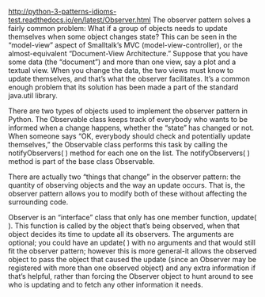 http://python-3-patterns-idioms-test.readthedocs.io/en/latest/Observer.html
The observer pattern solves a fairly common problem: What if a group of objects 
needs to update themselves when some object changes state? This can be seen in the 
“model-view” aspect of Smalltalk’s MVC (model-view-controller), or the almost-equivalent 
“Document-View Architecture.” Suppose that you have some data (the “document”) and 
more than one view, say a plot and a textual view. When you change the data, the two 
views must know to update themselves, and that’s what the observer facilitates. 
It’s a common enough problem that its solution has been made a part of the standard 
java.util library. 

There are two types of objects used to implement the observer pattern in Python. 
The Observable class keeps track of everybody who wants to be informed when a change 
happens, whether the “state” has changed or not. When someone says “OK, everybody should 
check and potentially update themselves,” the Observable class performs this task by 
calling the notifyObservers( ) method for each one on the list. The notifyObservers( ) 
method is part of the base class Observable.

There are actually two “things that change” in the observer pattern: the quantity 
of observing objects and the way an update occurs. That is, the observer pattern allows 
you to modify both of these without affecting the surrounding code.

Observer is an “interface” class that only has one member function, update( ). 
This function is called by the object that’s being observed, when that object decides 
its time to update all its observers. The arguments are optional; you could have an update( ) 
with no arguments and that would still fit the observer pattern; however this is more 
general-it allows the observed object to pass the object that caused the update 
(since an Observer may be registered with more than one observed object) and any 
extra information if that’s helpful, rather than forcing the Observer object to 
hunt around to see who is updating and to fetch any other information it needs.

